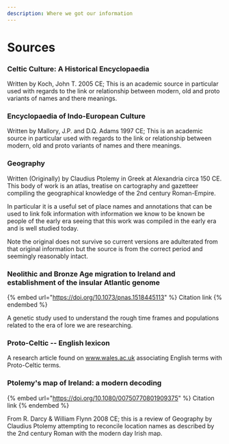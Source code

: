 ```yaml
---
description: Where we got our information
---
```


# Sources

### Celtic Culture: A Historical Encyclopaedia

Written by Koch, John T. 2005 CE; This is an academic source in particular used with regards to the link or relationship between modern, old and proto variants of names and there meanings.

### Encyclopaedia of Indo-European Culture

Written by Mallory, J.P. and D.Q. Adams 1997 CE; This is an academic source in particular used with regards to the link or relationship between modern, old and proto variants of names and there meanings.

### Geography

Written (Originally) by Claudius Ptolemy in Greek at Alexandria circa 150 CE. This body of work is an atlas, treatise on cartography and gazetteer compiling the geographical knowledge of the 2nd century Roman-Empire.&#x20;

In particular it is a useful set of place names and annotations that can be used to link folk information with information we know to be known be people of the early era seeing that this work was compiled in the early era and is well studied today.

Note the original does not survive so current versions are adulterated from that original information but the source is from the correct period and seemingly reasonably intact.

### Neolithic and Bronze Age migration to Ireland and establishment of the insular Atlantic genome

{% embed url="https://doi.org/10.1073/pnas.1518445113" %}
Citation link
{% endembed %}

A genetic study used to understand the rough time frames and populations related to the era of lore we are researching.

### Proto-Celtic -- English lexicon

A research article found on www.wales.ac.uk associating English terms with Proto-Celtic terms.

### Ptolemy's map of Ireland: a modern decoding

{% embed url="https://doi.org/10.1080/00750770801909375" %}
Citation link
{% endembed %}

From R. Darcy & William Flynn 2008 CE; this is a review of Geography by Claudius Ptolemy attempting to reconcile location names as described by the 2nd century Roman with the modern day Irish map.
